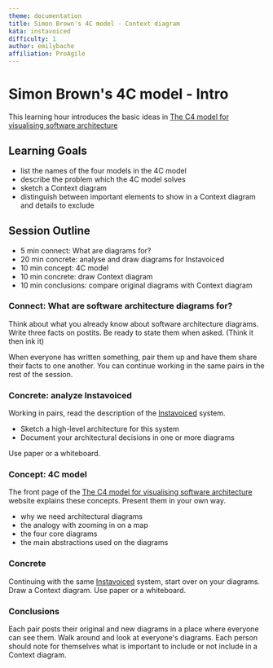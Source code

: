 ```yaml
---
theme: documentation
title: Simon Brown's 4C model - Context diagram
kata: instavoiced
difficulty: 1
author: emilybache
affiliation: ProAgile
---
```


# Simon Brown's 4C model - Intro

This learning hour introduces the basic ideas in [The C4 model for visualising software architecture](https://c4model.com/)

## Learning Goals
- list the names of the four models in the 4C model
- describe the problem which the 4C model solves 
- sketch a Context diagram
- distinguish between important elements to show in a Context diagram and details to exclude

## Session Outline

* 5 min connect: What are diagrams for?
* 20 min concrete: analyse and draw diagrams for Instavoiced
* 10 min concept: 4C model  
* 10 min concrete: draw Context diagram
* 10 min conclusions: compare original diagrams with Context diagram

### Connect: What are software architecture diagrams for?
Think about what you already know about software architecture diagrams. Write three facts on postits. Be ready to state them when asked. (Think it then ink it)

When everyone has written something, pair them up and have them share their facts to one another. You can continue working in the same pairs in the rest of the session.

### Concrete: analyze Instavoiced

Working in pairs, read the description of the [Instavoiced](/kata_descriptions/instavoiced.html) system. 

- Sketch a high-level architecture for this system
- Document your architectural decisions in one or more diagrams

Use paper or a whiteboard.

### Concept: 4C model
The front page of the [The C4 model for visualising software architecture](https://c4model.com/) website explains these concepts. Present them in your own way.

- why we need architectural diagrams
- the analogy with zooming in on a map
- the four core diagrams
- the main abstractions used on the diagrams

### Concrete
Continuing with the same [Instavoiced](/kata_descriptions/instavoiced.html) system, start over on your diagrams. Draw a Context diagram. Use paper or a whiteboard.

### Conclusions
Each pair posts their original and new diagrams in a place where everyone can see them. Walk around and look at everyone's diagrams. Each person should note for themselves what is important to include or not include in a Context diagram.
